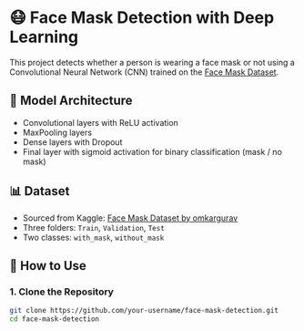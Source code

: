 # 😷 Face Mask Detection with Deep Learning

This project detects whether a person is wearing a face mask or not using a Convolutional Neural Network (CNN) trained on the [Face Mask Dataset](https://www.kaggle.com/datasets/omkargurav/face-mask-dataset).


## 🧠 Model Architecture

- Convolutional layers with ReLU activation
- MaxPooling layers
- Dense layers with Dropout
- Final layer with sigmoid activation for binary classification (mask / no mask)

## 📊 Dataset

- Sourced from Kaggle: [Face Mask Dataset by omkargurav](https://www.kaggle.com/datasets/omkargurav/face-mask-dataset)
- Three folders: `Train`, `Validation`, `Test`
- Two classes: `with_mask`, `without_mask`

## 🚀 How to Use

### 1. Clone the Repository

```bash
git clone https://github.com/your-username/face-mask-detection.git
cd face-mask-detection

